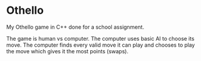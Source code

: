 # Othello
My Othello game in C++ done for a school assignment. 

The game is human vs computer. The computer uses basic AI to choose its move.
The computer finds every valid move it can play and chooses to play the move which gives it the most points (swaps). 
